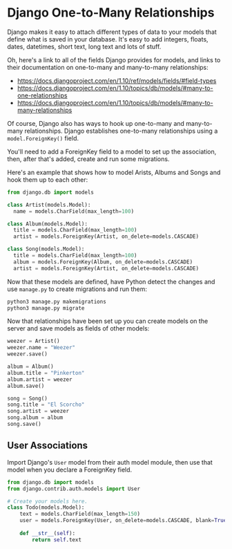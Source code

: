 # Django One-to-Many Relationships
Django makes it easy to attach different types of data to your models
that define what is saved in your database. It's easy to add integers,
floats, dates, datetimes, short text, long text and lots of stuff.

Oh, here's a link to all of the fields Django provides for models, and links
to their documentation on one-to-many and many-to-many relationships:

* <https://docs.djangoproject.com/en/1.10/ref/models/fields/#field-types>
* <https://docs.djangoproject.com/en/1.10/topics/db/models/#many-to-one-relationships>
* <https://docs.djangoproject.com/en/1.10/topics/db/models/#many-to-many-relationships>

Of course, Django also has ways to hook up one-to-many and many-to-many
relationships. Django establishes one-to-many relationships using a
`model.ForeignKey()` field.

You'll need to add a ForeignKey field to a model to set up the association,
then, after that's added, create and run some migrations.

Here's an example that shows how to model Arists, Albums and Songs and hook
them up to each other:

```python
from django.db import models

class Artist(models.Model):
  name = models.CharField(max_length=100)

class Album(models.Model):
  title = models.CharField(max_length=100)
  artist = models.ForeignKey(Artist, on_delete=models.CASCADE)

class Song(models.Model):
  title = models.CharField(max_length=100)
  album = models.ForeignKey(Album, on_delete=models.CASCADE)
  artist = models.ForeignKey(Artist, on_delete=models.CASCADE)
```

Now that these models are defined, have Python detect the changes and use
`manage.py` to create migrations and run them:

```bash
python3 manage.py makemigrations
python3 manage.py migrate
```

Now that relationships have been set up you can create models on the server
and save models as fields of other models:

```python
weezer = Artist()
weezer.name = "Weezer"
weezer.save()

album = Album()
album.title = "Pinkerton"
album.artist = weezer
album.save()

song = Song()
song.title = "El Scorcho"
song.artist = weezer
song.album = album
song.save()
```

## User Associations
Import Django's `User` model from their auth model module, then use that model
when you declare a ForeignKey field.

```python
from django.db import models
from django.contrib.auth.models import User

# Create your models here.
class Todo(models.Model):
    text = models.CharField(max_length=150)
    user = models.ForeignKey(User, on_delete=models.CASCADE, blank=True, null=True)
    
    def __str__(self):
        return self.text
```
